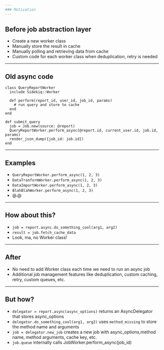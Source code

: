 ```yaml
---
### Motivation
---
```

## Before job abstraction layer
* Create a new worker class
* Manually store the result in cache
* Manually polling and retrieving data from cache
* Custom code for each worker class when deduplication, retry is needed
---
## Old async code

	class QueryReportWorker
	  include Sidekiq::Worker

	  def perform(report_id, user_id, job_id, params)
		# run query and store to cache
	  end
	end

    def submit_query
      job = Job.new(source: @report)
      QueryReportWorker.perform_async(@report.id, current_user.id, job.id, params)
      render_json_dump({job_id: job.id})
    end
---
## Examples
* `QueryReportWorker.perform_async(1, 2, 3)`
* `DataTranformWorker.perform_async(1, 2, 3)`
* `DataImportWorker.perform_async(1, 2, 3)`
* `BlahBlahWorker.perform_async(1, 2, 3)`
* @.@
---
## How about this?
* `job = report.async.do_something_cool(arg1, arg2)`
* `result = job.fetch_cache_data`
* Look, ma, no Worker class!
---
## After
* No need to add Worker class each time we need to run an async job
* Additional job management features like deduplication, custom caching, retry, custom queues, etc.
---
## But how?
* `delegator = report.async(async_options)` returns an AsyncDelegator that stores async_options
* `delegator.do_something_cool(arg1, arg2)` uses `method_missing` to store the method name and arguments
* `job = delegator.new_job` creates a new job with async_options,method name, method arguments, cache key, etc.
* `job.queue` internally calls JobWorker.perform_async(job_id)

